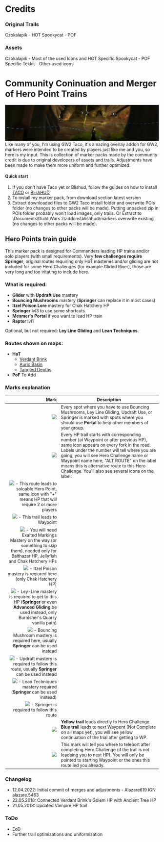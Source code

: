 # Credits

### Original Trails

Czokalapik - HOT
Spookycat - POF

### Assets

Czokalapik - Most of the used Icons and HOT Specific
Spookycat - POF Specific
Tekkit - Other used icons

# Community Coninuation and Merger of Hero Point Trains

![image](https://github.com/GW2-Community-Markers/Hero-Point-Trains/raw/master/Data/generic/hp_run_screen.png)
Like many of you, I'm using GW2 Taco, it's amazing overlay addon for GW2, markers were intended to be created by players just like me and you, so here is my input.
This is collection of marker packs made by the community credit is due to original developers of assets and trails. Adjustments have been made to make them more uniform and further optimized.

#### Quick start

1. If you don't have Taco yet or Blishud, follow the guides on how to install [TACO](http://www.gw2taco.com/2015/12/quick-start-guide.html) or [BlishHUD](https://blishhud.com/docs/user/getting-started/)
2. To install my marker pack, from download section latest version
3. Extract downloaded files to GW2 Taco install folder and overwrite POIs folder (no changes to other packs will be made). Putting unpacked zip in POIs folder probably won't load images, only trails. Or Extract to \Documents\Guild Wars 2\addons\blishhud\markers overwrite existing (no changes to other packs will be made).

## Hero Points train guide

This marker pack is designed for Commanders leading HP trains and/or solo players (with small requirements). Very **few challenges require Springer**, original routes requiring only HoT masteries and/or gliding are not included for some Hero Challenges (for example Glided River), those are very long and too iritating to include here.

### What is required:

* **Glider** with **Updraft Use** mastery
* **Bouncing Mushrooms** mastery (**Springer** can replace it in most cases)
* **Itzel Poison Lore** mastery for Chak Hatchery HP
* **Springer** lvl3 to use some shortcuts
* **Mesmer's Portal** if you want to lead HP train
* **Raptor** lvl1

Optional, but not required: **Ley Line Gliding** and **Lean Techniques**.

### Routes shown on maps:

* **HoT**
    * [Verdant Brink](https://bitbucket.org/czokalapik/czokalapiks-guides-for-gw2taco/raw/master/POIs/Data/CzokalapiksGuides/git-instructions/VB.jpg)
    * [Auric Basin](https://bitbucket.org/czokalapik/czokalapiks-guides-for-gw2taco/raw/master/POIs/Data/CzokalapiksGuides/git-instructions/AB.jpg)
    * [Tangled Depths](https://bitbucket.org/czokalapik/czokalapiks-guides-for-gw2taco/raw/master/POIs/Data/CzokalapiksGuides/git-instructions/TD.jpg)
* **PoF**
To Add

### Marks explanation

| Mark | Description |
| ---: | ----------- |
| ![](https://bitbucket.org/czokalapik/czokalapiks-guides-for-gw2taco/raw/master/POIs/Data/CzokalapiksGuides/git-instructions/cz_git_portal.png) | Every spot where you have to use Bouncing Mushrooms, Ley Line Gliding, Updraft Use, or Springer is marked with spots where you should use **Portal** to help other members of your group. |
| ![](https://bitbucket.org/czokalapik/czokalapiks-guides-for-gw2taco/raw/master/POIs/Data/CzokalapiksGuides/git-instructions/cz_git_num_label.png) | Every HP trail starts with corresponding number (at Waypoint or after previous HP), same icon appears on every fork in the road. Labels under the number will tell where you are going, you will see Hero Challenge name or Waypoint name here, "ALT ROUTE" on the label means this is alternative route to this Hero Challenge. You'll also see several icons on the label: |
| ![](https://bitbucket.org/czokalapik/czokalapiks-guides-for-gw2taco/raw/master/POIs/Data/CzokalapiksGuides/git-instructions/cz_git_labels_hp.png) \- This route leads to soloable Hero Point\, same icon with "\+" means HP that will require 2 or more players |  |
| ![](https://bitbucket.org/czokalapik/czokalapiks-guides-for-gw2taco/raw/master/POIs/Data/CzokalapiksGuides/git-instructions/cz_git_labels_wp.png) \- This trail leads to Waypoint |  |
| ![](https://bitbucket.org/czokalapik/czokalapiks-guides-for-gw2taco/raw/master/POIs/Data/CzokalapiksGuides/git-instructions/cz_git_labels_exaltedmarkings.png) \- You will need Exalted Markings Mastery on the way \(or something to skip them\)\, needed only for Balthazar HP\, Jellyfish and Chak Hatchery HPs |  |
| ![](https://bitbucket.org/czokalapik/czokalapiks-guides-for-gw2taco/raw/master/POIs/Data/CzokalapiksGuides/git-instructions/cz_git_labels_itzelpoison.png) \- Itzel Poison mastery is reqiured here \(only Chak Hatchery HP\) |  |
| ![](https://bitbucket.org/czokalapik/czokalapiks-guides-for-gw2taco/raw/master/POIs/Data/CzokalapiksGuides/git-instructions/cz_git_labels_leyline.png) \- Ley\-Line mastery is required to get to this HP \(**Springer** or even **Advanced Gliding** be used instead, only Burnisher's Quarry vanilla path) |  |
| ![](https://bitbucket.org/czokalapik/czokalapiks-guides-for-gw2taco/raw/master/POIs/Data/CzokalapiksGuides/git-instructions/cz_git_labels_mushroom.png) \- Bouncing Mushroom mastery is required here\, usually **Springer** can be used instead |  |
| ![](https://bitbucket.org/czokalapik/czokalapiks-guides-for-gw2taco/raw/master/POIs/Data/CzokalapiksGuides/git-instructions/cz_git_labels_updraft.png) \- Updraft mastery is required to follow this route\, usually **Springer** can be used instead |  |
| ![](https://bitbucket.org/czokalapik/czokalapiks-guides-for-gw2taco/raw/master/POIs/Data/CzokalapiksGuides/git-instructions/cz_git_labels_lean.png) \- Lean Techniques mastery required \(**Springer** can be used instead) |  |
| ![](https://bitbucket.org/czokalapik/czokalapiks-guides-for-gw2taco/raw/master/POIs/Data/CzokalapiksGuides/git-instructions/cz_git_labels_springer.png) \- Springer is required to follow this route |  |
| ![](https://bitbucket.org/czokalapik/czokalapiks-guides-for-gw2taco/raw/master/POIs/Data/CzokalapiksGuides/git-instructions/cz_git_trail.png) | **Yellow trail** leads directly to Hero Challenge. **Blue trail** leads to next Waypont (Not Complete on all maps yet), you will see yellow continuation of the trial after getting to WP. |
| ![](https://bitbucket.org/czokalapik/czokalapiks-guides-for-gw2taco/raw/master/POIs/Data/CzokalapiksGuides/git-instructions/cz_git_signs_tp_to.png) | This mark will tell you where to teleport after completing Hero Challenge (if the trail is not leadeing you to next HP). You will only be pointed to starting Waypoint or the ones this route led you already. |

### Changelog

* 12.04.2022: Initial commit of merges and adjustments - Alazare619 IGN alazare.5463
* 22.05.2018: Connected Verdant Brink's Golem HP with Ancient Tree HP
* 21.05.2018: Updated Vampire HP trail

### ToDo

* EoD
* Further trail optimizations and uniformization